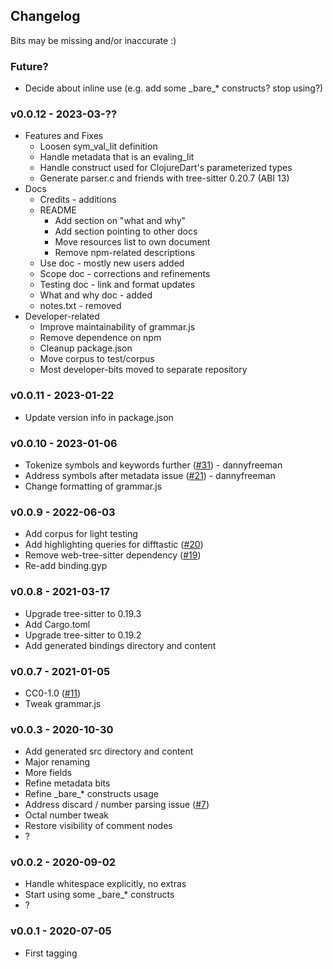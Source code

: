## Changelog

Bits may be missing and/or inaccurate :)

### Future?

* Decide about inline use (e.g. add some \_bare\_\* constructs? stop using?)

### v0.0.12 - 2023-03-??

* Features and Fixes
  * Loosen sym_val_lit definition
  * Handle metadata that is an evaling_lit
  * Handle construct used for ClojureDart's parameterized types
  * Generate parser.c and friends with tree-sitter 0.20.7 (ABI 13)
* Docs
  * Credits - additions
  * README
    * Add section on "what and why"
    * Add section pointing to other docs
    * Move resources list to own document
    * Remove npm-related descriptions
  * Use doc - mostly new users added
  * Scope doc - corrections and refinements
  * Testing doc - link and format updates
  * What and why doc - added
  * notes.txt - removed
* Developer-related
  * Improve maintainability of grammar.js
  * Remove dependence on npm
  * Cleanup package.json
  * Move corpus to test/corpus
  * Most developer-bits moved to separate repository

### v0.0.11 - 2023-01-22

* Update version info in package.json

### v0.0.10 - 2023-01-06

* Tokenize symbols and keywords further
  ([#31](https://github.com/sogaiu/tree-sitter-clojure/issues/31)) -
  dannyfreeman
* Address symbols after metadata issue
  ([#21](https://github.com/sogaiu/tree-sitter-clojure/issues/21)) -
  dannyfreeman
* Change formatting of grammar.js

### v0.0.9 - 2022-06-03

* Add corpus for light testing
* Add highlighting queries for difftastic
  ([#20](https://github.com/sogaiu/tree-sitter-clojure/issues/20))
* Remove web-tree-sitter dependency
  ([#19](https://github.com/sogaiu/tree-sitter-clojure/issues/19))
* Re-add binding.gyp

### v0.0.8 - 2021-03-17

* Upgrade tree-sitter to 0.19.3
* Add Cargo.toml
* Upgrade tree-sitter to 0.19.2
* Add generated bindings directory and content

### v0.0.7 - 2021-01-05

* CC0-1.0 ([#11](https://github.com/sogaiu/tree-sitter-clojure/issues/11))
* Tweak grammar.js

### v0.0.3 - 2020-10-30

* Add generated src directory and content
* Major renaming
* More fields
* Refine metadata bits
* Refine \_bare\_\* constructs usage
* Address discard / number parsing issue
  ([#7](https://github.com/sogaiu/tree-sitter-clojure/issues/7))
* Octal number tweak
* Restore visibility of comment nodes
* ?

### v0.0.2 - 2020-09-02

* Handle whitespace explicitly, no extras
* Start using some \_bare\_\* constructs
* ?

### v0.0.1 - 2020-07-05

* First tagging
